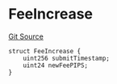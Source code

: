 # FeeIncrease
[Git Source](https://github.com/ArrakisFinance/arrakis-modular/blob/22c7b5c5fce6ff4d3a051aa4fbf376745815e340/src/structs/SManager.sol)


```solidity
struct FeeIncrease {
    uint256 submitTimestamp;
    uint24 newFeePIPS;
}
```

